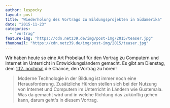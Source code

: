 ```yaml
---
author: lespocky
layout: post
title: "Wiederholung des Vortrags zu Bildungsprojekten in Südamerika"
date: "2015-11-23"
categories: 
  - "vortrag"
feature-img: "https://cdn.netz39.de/img/post-img/2015/teaser.jpg"
thumbnail: "https://cdn.netz39.de/img/post-img/2015/teaser.jpg"
---
```


Wir haben heute so eine Art Probelauf für den Vortrag zu Computern und Internet im Unterricht in Entwicklungsländern gemacht. Es gibt am Dienstag, dem [1.12. nochmal](https://www.netz39.de/events/event/techtalk-informations-und-kommunikationstechnologie-ikt-bildung-und-entwicklung-aus-der-grass-root-perspektive/) die Chance, den Vortrag zu hören!

> Moderne Technologie in der Bildung ist immer noch eine Herausforderung. Zusätzliche Hürden stellen sich bei der Nutzung von Internet und Computern im Unterricht in Ländern wie Guatemala. Was da gemacht wird und in welche Richtung das zukünftig gehen kann, darum geht's in diesem Vortrag.
